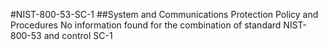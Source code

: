 #NIST-800-53-SC-1
##System and Communications Protection Policy and Procedures
No information found for the combination of standard NIST-800-53 and control SC-1
